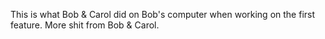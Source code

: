 This is what Bob & Carol did on Bob's computer when working on the first feature.
More shit from Bob & Carol. 
